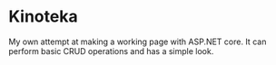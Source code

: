 # Kinoteka
My own attempt at making a working page with ASP.NET core. It can perform basic CRUD operations and has a simple look.
